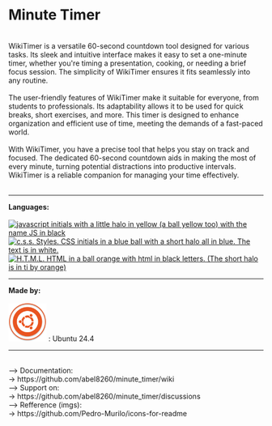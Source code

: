# Minute Timer<br/>
<br/>
WikiTimer is a versatile 60-second countdown tool designed for various tasks. Its sleek and intuitive interface makes it easy to set a one-minute timer, whether you're timing a presentation, cooking, or needing a brief focus session. The simplicity of WikiTimer ensures it fits seamlessly into any routine.<br/>
<br/>
The user-friendly features of WikiTimer make it suitable for everyone, from students to professionals. Its adaptability allows it to be used for quick breaks, short exercises, and more. This timer is designed to enhance organization and efficient use of time, meeting the demands of a fast-paced world.<br/>
<br/>
With WikiTimer, you have a precise tool that helps you stay on track and focused. The dedicated 60-second countdown aids in making the most of every minute, turning potential distractions into productive intervals. WikiTimer is a reliable companion for managing your time effectively.<br/>
<br/>
<hr/>
<b>Languages:</b><br/>
<br/>
<a href="https://imgbb.com/"><img width="75px" src="https://i.ibb.co/m4qkwN9/Screenshot-from-2024-07-31-06-06-21.png" alt="javascript initials with a little halo in yellow (a ball yellow too) with the name JS in black" border="0"></a>
<a href="https://imgbb.com/"><img width="75px"src="https://i.ibb.co/P5t7zGc/Screenshot-from-2024-07-31-06-05-01.png" alt="c.s.s. Styles. CSS initials in a blue ball with a short halo all in blue. The text is in white." border="0"></a>
<a href="https://imgbb.com/"><img width="75px" src="https://i.ibb.co/h8cgJPz/Screenshot-from-2024-07-31-06-03-31.png" alt="H.T.M.L. HTML in a ball orange with html in black letters. (The short halo is in ti by orange)" border="0"></a>
<br/>
<hr/>
<b>Made by:</b><br/>
<br/>
<img width="75px" src="https://github.com/Pedro-Murilo/icons-for-readme/blob/main/.github/ubuntu-icon.svg" alt="Ubuntu Icon" /> : Ubuntu 24.4<br/>
<hr/><br/>
--> Documentation:<br/>
-> https://github.com/abel8260/minute_timer/wiki
<br/>
--> Support on:<br/>
-> https://github.com/abel8260/minute_timer/discussions
<br/>
--> Refference (imgs):<br/>
-> https://github.com/Pedro-Murilo/icons-for-readme
